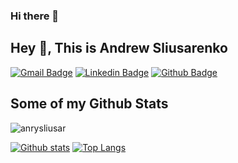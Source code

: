 ### Hi there 👋

## Hey 👋, This is Andrew Sliusarenko
[![Gmail Badge](https://img.shields.io/badge/-assliusarenko@gmail.com-c14438?style=flat&logo=Gmail&logoColor=white&link=mailto:assliusarenko@gmail.com)](mailto:assliusarenko@gmail.com) 
[![Linkedin Badge](https://img.shields.io/badge/-https://www.linkedin.com/in/andrewsliusarenko-9941131ab?lipi=urn%3Ali%3Apage%3Ad_flagship3_profile_view_base_contact_details%3BQq0BPRhQT7OC3G0PWtc%2FJQ%3D%3D-0072b1?style=flat&logo=Linkedin&logoColor=white&link=https://www.linkedin.com/in/https://www.linkedin.com/in/andrewsliusarenko-9941131ab?lipi=urn%3Ali%3Apage%3Ad_flagship3_profile_view_base_contact_details%3BQq0BPRhQT7OC3G0PWtc%2FJQ%3D%3D/)](https://www.linkedin.com/in/https://www.linkedin.com/in/andrewsliusarenko-9941131ab?lipi=urn%3Ali%3Apage%3Ad_flagship3_profile_view_base_contact_details%3BQq0BPRhQT7OC3G0PWtc%2FJQ%3D%3D/) [![Github Badge](https://img.shields.io/badge/-anrysliusar-grey?style=flat&logo=github&logoColor=white&link=https://github.com/anrysliusar/)](https://www.github.com/anrysliusar/) 
## Some of my Github Stats
<p align=left> <img src=https://komarev.com/ghpvc/?username=anrysliusar alt=anrysliusar /> </p>

[![Github stats](https://github-readme-stats.vercel.app/api?username=anrysliusar&show_icons=true&include_all_commits=true)](https://github.com/anrysliusar/github-readme-stats)
[![Top Langs](https://github-readme-stats.vercel.app/api/top-langs/?username=anrysliusar&layout=compact)](https://github.com/anrysliusar/github-readme-stats)
